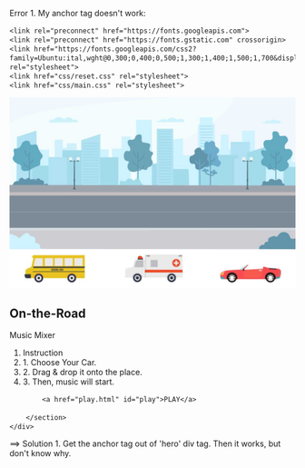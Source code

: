 Error 1. My anchor tag doesn't work:

<!DOCTYPE html>
<html lang="en">
<head>
    <meta charset="UTF-8">
    <meta http-equiv="X-UA-Compatible" content="IE=edge">
    <meta name="viewport" content="width=device-width, initial-scale=1.0">
    <title>On-the-Road Music Mixer</title>

    <link rel="preconnect" href="https://fonts.googleapis.com">
    <link rel="preconnect" href="https://fonts.gstatic.com" crossorigin>
    <link href="https://fonts.googleapis.com/css2?family=Ubuntu:ital,wght@0,300;0,400;0,500;1,300;1,400;1,500;1,700&display=swap" rel="stylesheet">
    <link href="css/reset.css" rel="stylesheet">
    <link href="css/main.css" rel="stylesheet">
</head>
<body>
    <div id="hero" class="full-width-grid-con">
        <img src="images/bg.jpg" alt="road background" id="hero-main">
        <section class="grid-con">
            <div id="title">
                <h1>On-the-Road</h1>
            </div>
            <div id="subtitle">
                <p>Music Mixer</p>
            </div>
            <div id="instruction">
                <ol>
                    <li>Instruction</li>
                    <li>1. Choose Your Car.</li>
                    <li>2. Drag & drop it onto the place.</li>
                    <li>3. Then, music will start.</li>
                </ol>
            </div>

            <a href="play.html" id="play">PLAY</a>

        </section>
    </div>
    
</body>
</html>

==> Solution 1. Get the anchor tag out of 'hero' div tag. Then it works, but don't know why.
